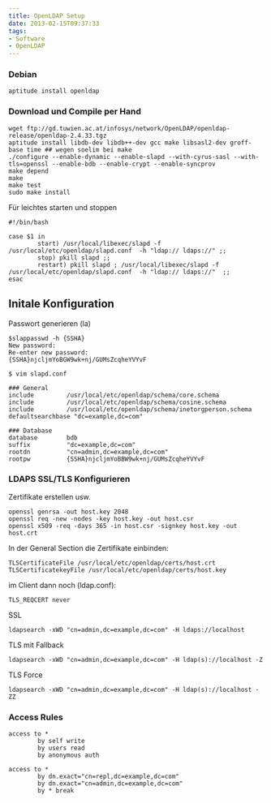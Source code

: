 ```yaml
---
title: OpenLDAP Setup
date: 2013-02-15T09:37:33
tags:
- Software
- OpenLDAP
---
```


### Debian

~~~
aptitude install openldap
~~~

### Download und Compile per Hand

~~~
wget ftp://gd.tuwien.ac.at/infosys/network/OpenLDAP/openldap-release/openldap-2.4.33.tgz
aptitude install libdb-dev libdb++-dev gcc make libsasl2-dev groff-base time ## wegen soelim bei make
./configure --enable-dynamic --enable-slapd --with-cyrus-sasl --with-tls=openssl --enable-bdb --enable-crypt --enable-syncprov
make depend
make
make test
sudo make install
~~~

Für leichtes starten und stoppen

~~~
#!/bin/bash

case $1 in
        start) /usr/local/libexec/slapd -f /usr/local/etc/openldap/slapd.conf  -h "ldap:// ldaps://" ;;
        stop) pkill slapd ;;
        restart) pkill slapd ; /usr/local/libexec/slapd -f /usr/local/etc/openldap/slapd.conf  -h "ldap:// ldaps://"  ;;
esac
~~~

## Initale Konfiguration

Passwort generieren (la)

~~~
$slappasswd -h {SSHA}
New password:
Re-enter new password:
{SSHA}njcljmYoBGW9wk+nj/GUMsZcqheYVYvF
~~~

~~~
$ vim slapd.conf

### General
include         /usr/local/etc/openldap/schema/core.schema
include         /usr/local/etc/openldap/schema/cosine.schema
include         /usr/local/etc/openldap/schema/inetorgperson.schema
defaultsearchbase "dc=example,dc=com"

### Database
database        bdb
suffix          "dc=example,dc=com"
rootdn          "cn=admin,dc=example,dc=com"
rootpw          {SSHA}njcljmYoBBW9wk+nj/GUMsZcqheYVYvF
~~~

### LDAPS SSL/TLS Konfigurieren

Zertifikate erstellen usw.

~~~
openssl genrsa -out host.key 2048
openssl req -new -nodes -key host.key -out host.csr
openssl x509 -req -days 365 -in host.csr -signkey host.key -out host.crt
~~~

In der General Section die Zertifikate einbinden:

~~~
TLSCertificateFile /usr/local/etc/openldap/certs/host.crt
TLSCertificatekeyFile /usr/local/etc/openldap/certs/host.key
~~~

im Client dann noch (ldap.conf):

~~~
TLS_REQCERT never
~~~

SSL

    ldapsearch -xWD "cn=admin,dc=example,dc=com" -H ldaps://localhost

TLS mit Fallback

    ldapsearch -xWD "cn=admin,dc=example,dc=com" -H ldap(s)://localhost -Z

TLS Force

    ldapsearch -xWD "cn=admin,dc=example,dc=com" -H ldap(s)://localhost -ZZ

### Access Rules

~~~
access to *
        by self write
        by users read
        by anonymous auth

access to *
        by dn.exact="cn=repl,dc=example,dc=com"
        by dn.exact="cn=admin,dc=example,dc=com"
        by * break
~~~
